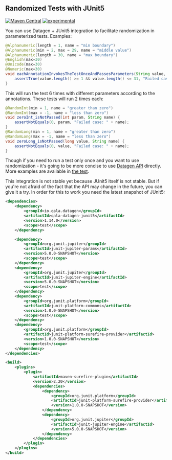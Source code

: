Randomized Tests with JUnit5
----------------------------

[![Maven Central](https://maven-badges.herokuapp.com/maven-central/io.qala.datagen/qala-datagen-junit5/badge.svg)](http://search.maven.org/#search%7Cga%7C1%7Cg%3A%22io.qala.datagen%22)
[![experimental](http://badges.github.io/stability-badges/dist/experimental.svg)](http://github.com/badges/stability-badges)

You can use Datagen + JUnit5 integration to facilitate randomization in parameterized tests. Examples:

```java
@Alphanumeric(length = 1, name = "min boundary")
@Alphanumeric(min = 2, max = 29, name = "middle value")
@Alphanumeric(length = 30, name = "max boundary")
@English(max=30)
@Unicode(max=30)
@Numeric(max=30)
void eachAnnotationInvokesTheTestOnceAndPassesParameters(String value, String name) {
    assertTrue(value.length() >= 1 && value.length() <= 31, "Failed case: " + name);
}
```

This will run the test 6 times with different parameters according to the annotations. These tests will run 2 times
each:

```java
@RandomInt(min = 1, name = "greater than zero")
@RandomInt(max = -1, name = "less than zero")
void zeroInt_isNotPassed(int param, String name) {
    assertNotEquals(0, param, "Failed case: " + name);
}
@RandomLong(min = 1, name = "greater than zero")
@RandomLong(max = -1, name = "less than zero")
void zeroLong_isNotPassed(long value, String name) {
    assertNotEquals(0, value, "Failed case: " + name);
}
```

Though if you need to run a test only once and you want to use randomization - it's going to be more concise to use 
[Datagen API](./../README.md) directly. More examples are available in 
[the test](src/test/java/io/qala/datagen/junit5/Junit5ParameterizedTest.java).

This integration is not stable yet because JUnit5 itself is not stable. But if you're not afraid of the fact that the 
API may change in the future, you can give it a try. In order for this to work you need the latest snapshot of JUnit5:
```xml
<dependencies>
    <dependency>
        <groupId>io.qala.datagen</groupId>
        <artifactId>qala-datagen-junit5</artifactId>
        <version>1.14.0</version>
        <scope>test</scope>
    </dependency>

    <dependency>
        <groupId>org.junit.jupiter</groupId>
        <artifactId>junit-jupiter-params</artifactId>
        <version>5.0.0-SNAPSHOT</version>
        <scope>test</scope>
    </dependency>
    <dependency>
        <groupId>org.junit.jupiter</groupId>
        <artifactId>junit-jupiter-engine</artifactId>
        <version>5.0.0-SNAPSHOT</version>
        <scope>test</scope>
    </dependency>
    <dependency>
        <groupId>org.junit.platform</groupId>
        <artifactId>junit-platform-commons</artifactId>
        <version>1.0.0-SNAPSHOT</version>
        <scope>test</scope>
    </dependency>
    <dependency>
        <groupId>org.junit.platform</groupId>
        <artifactId>junit-platform-surefire-provider</artifactId>
        <version>1.0.0-SNAPSHOT</version>
        <scope>test</scope>
    </dependency>
</dependencies>

<build>
    <plugins>
        <plugin>
            <artifactId>maven-surefire-plugin</artifactId>
            <version>2.20</version>
            <dependencies>
                <dependency>
                    <groupId>org.junit.platform</groupId>
                    <artifactId>junit-platform-surefire-provider</artifactId>
                    <version>1.0.0-SNAPSHOT</version>
                </dependency>
                <dependency>
                    <groupId>org.junit.jupiter</groupId>
                    <artifactId>junit-jupiter-engine</artifactId>
                    <version>5.0.0-SNAPSHOT</version>
                </dependency>
            </dependencies>
        </plugin>
    </plugins>
</build>
```